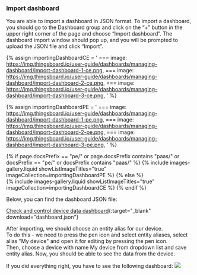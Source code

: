 ### Import dashboard

You are able to import a dashboard in JSON format. To import a dashboard, you should go to the Dashboard group and click
 on the “+” button in the upper right corner of the page and choose “Import dashboard”. The dashboard import window 
should pop up, and you will be prompted to upload the JSON file and click “Import”.

{% assign importingDashboardCE = '
    ===
        image: https://img.thingsboard.io/user-guide/dashboards/managing-dashboard/import-dashboard-1-ce.png,
    ===
        image: https://img.thingsboard.io/user-guide/dashboards/managing-dashboard/import-dashboard-2-ce.png,
    ===
        image: https://img.thingsboard.io/user-guide/dashboards/managing-dashboard/import-dashboard-3-ce.png,
    '
%}

{% assign importingDashboardPE = '
    ===
        image: https://img.thingsboard.io/user-guide/dashboards/managing-dashboard/import-dashboard-1-pe.png,
    ===
        image: https://img.thingsboard.io/user-guide/dashboards/managing-dashboard/import-dashboard-2-pe.png,
    ===
        image: https://img.thingsboard.io/user-guide/dashboards/managing-dashboard/import-dashboard-3-pe.png,
    '
%}

{% if page.docsPrefix == "pe/" or page.docsPrefix contains "paas/" or docsPrefix == "pe/" or docsPrefix contains "paas/" %}
    {% include images-gallery.liquid showListImageTitles="true" imageCollection=importingDashboardPE %}
{% else %}  
    {% include images-gallery.liquid showListImageTitles="true" imageCollection=importingDashboardCE %}
{% endif %}

Below, you can find the dashboard JSON file:

[Check and control device data dashboard](/docs/devices-library/resources/dashboards/minicomputers/dashboard.json){:target="_blank" download="dashboard.json"}

After importing, we should choose an entity alias for our device.  
To do this - we need to press the pen icon and select entity aliases, select alias "My device" and open it for editing by pressing the pen icon.    
Then, choose a device with name My device from dropdown list and save entity alias. Now, you should be able to see the data from the device. 

If you did everything right, you have to see the following dashboard:
![](https://img.thingsboard.io/devices-library/basic/single-board-computers/minicomputer-dashboard.png)